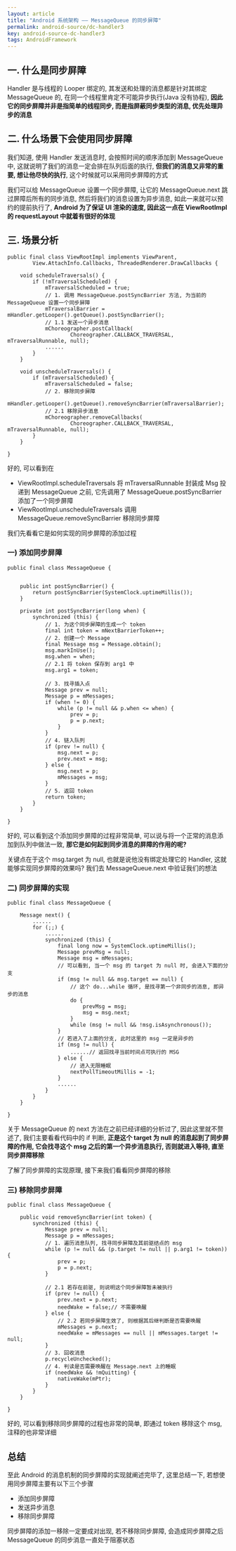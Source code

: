 ```yaml
---
layout: article
title: "Android 系统架构 —— MessageQueue 的同步屏障"
permalink: android-source/dc-handler3
key: android-source-dc-handler3
tags: AndroidFramework
---
```


<!--more-->
## 一. 什么是同步屏障
Handler 是与线程的 Looper 绑定的, 其发送和处理的消息都是针对其绑定 MessageQueue 的, 在同一个线程里肯定不可能异步执行(Java 没有协程), **因此它的同步屏障并非是指简单的线程同步, 而是指屏蔽同步类型的消息, 优先处理异步的消息**

## 二. 什么场景下会使用同步屏障
我们知道, 使用 Handler 发送消息时, 会按照时间的顺序添加到 MessageQueue 中, 这就说明了我们的消息一定会排在队列后面的执行, **但我们的消息又非常的重要, 想让他尽快的执行**, 这个时候就可以采用同步屏障的方式

我们可以给 MessageQueue 设置一个同步屏障, 让它的 MessageQueue.next 跳过屏障后所有的同步消息, 然后将我们的消息设置为异步消息, 如此一来就可以预约的提前执行了, **Android 为了保证 UI 渲染的速度, 因此这一点在 ViewRootImpl 的 requestLayout 中就着有很好的体现**

<!--more-->

## 三. 场景分析
```
public final class ViewRootImpl implements ViewParent,
        View.AttachInfo.Callbacks, ThreadedRenderer.DrawCallbacks {
    
    void scheduleTraversals() {
        if (!mTraversalScheduled) {
            mTraversalScheduled = true;
            // 1. 调用 MessageQueue.postSyncBarrier 方法, 为当前的 MessageQueue 设置一个同步屏障
            mTraversalBarrier = mHandler.getLooper().getQueue().postSyncBarrier();
            // 1.1 发送一个异步消息
            mChoreographer.postCallback(
                    Choreographer.CALLBACK_TRAVERSAL, mTraversalRunnable, null);
            ......
        }
    }

    void unscheduleTraversals() {
        if (mTraversalScheduled) {
            mTraversalScheduled = false;
            // 2. 移除同步屏障
            mHandler.getLooper().getQueue().removeSyncBarrier(mTraversalBarrier);
            // 2.1 移除异步消息
            mChoreographer.removeCallbacks(
                    Choreographer.CALLBACK_TRAVERSAL, mTraversalRunnable, null);
        }
    }
                
}
```
好的, 可以看到在 
- ViewRootImpl.scheduleTraversals 将 mTraversalRunnable 封装成 Msg 投递到 MessageQueue 之前, 它先调用了 MessageQueue.postSyncBarrier 添加了一个同步屏障
- ViewRootImpl.unscheduleTraversals 调用 MessageQueue.removeSyncBarrier 移除同步屏障

我们先看看它是如何实现的同步屏障的添加过程

### 一) 添加同步屏障
```
public final class MessageQueue {
    
    
    public int postSyncBarrier() {
        return postSyncBarrier(SystemClock.uptimeMillis());
    }

    private int postSyncBarrier(long when) {
        synchronized (this) {
            // 1. 为这个同步屏障的生成一个 token
            final int token = mNextBarrierToken++;
            // 2. 创建一个 Message
            final Message msg = Message.obtain();
            msg.markInUse();
            msg.when = when;
            // 2.1 将 token 保存到 arg1 中
            msg.arg1 = token;
            
            // 3. 找寻插入点
            Message prev = null;
            Message p = mMessages;
            if (when != 0) {
                while (p != null && p.when <= when) {
                    prev = p;
                    p = p.next;
                }
            }
            // 4. 链入队列
            if (prev != null) { 
                msg.next = p;
                prev.next = msg;
            } else {
                msg.next = p;
                mMessages = msg;
            }
            // 5. 返回 token
            return token;
        }
    }
    
}
```
好的, 可以看到这个添加同步屏障的过程非常简单, 可以说与将一个正常的消息添加到队列中做法一致, **那它是如何起到同步消息的屏障的作用的呢?**

关键点在于这个 msg.target 为 null, 也就是说他没有绑定处理它的 Handler, 这就能够实现同步屏障的效果吗? 我们去  MessageQueue.next 中验证我们的想法

### 二) 同步屏障的实现
```
public final class MessageQueue {
    
    Message next() {
        ......
        for (;;) {
            ......
            synchronized (this) {
                final long now = SystemClock.uptimeMillis();
                Message prevMsg = null;
                Message msg = mMessages;
                // 可以看到, 当一个 msg 的 target 为 null 时, 会进入下面的分支
                if (msg != null && msg.target == null) {
                    // 这个 do...while 循环, 是找寻第一个非同步的消息, 即异步的消息
                    do {
                        prevMsg = msg;
                        msg = msg.next;
                    }
                    while (msg != null && !msg.isAsynchronous());
                }
                // 若进入了上面的分支, 此时这里的 msg 一定是异步的
                if (msg != null) {
                    ......// 返回找寻当前时间点可执行的 MSG
                } else {
                    // 进入无限睡眠
                    nextPollTimeoutMillis = -1;
                }
                ......
            }
        }
    }
    
}
```
关于 MessageQueue 的 next 方法在之前已经详细的分析过了, 因此这里就不赘述了, 我们主要看看代码中的 if 判断, **正是这个 target 为 null 的消息起到了同步屏障的作用, 它会找寻这个 msg 之后的第一个异步消息执行, 否则就进入等待, 直至同步屏障移除**

了解了同步屏障的实现原理, 接下来我们看看同步屏障的移除

### 三) 移除同步屏障
```
public final class MessageQueue {
    
    public void removeSyncBarrier(int token) {
        synchronized (this) {
            Message prev = null;
            Message p = mMessages;
            // 1. 遍历消息队列, 找寻同步屏障及其前驱结点的 msg
            while (p != null && (p.target != null || p.arg1 != token)) {
                prev = p;
                p = p.next;
            }
           
            // 2.1 若存在前驱, 则说明这个同步屏障暂未被执行
            if (prev != null) {
                prev.next = p.next;
                needWake = false;// 不需要唤醒
            } else {
                // 2.2 若同步屏障生效了, 则根据其后继判断是否需要唤醒
                mMessages = p.next;
                needWake = mMessages == null || mMessages.target != null;
            }
            // 3. 回收消息
            p.recycleUnchecked();
            // 4. 判读是否需要唤醒在 Message.next 上的睡眠
            if (needWake && !mQuitting) {
                nativeWake(mPtr);
            }
        }
    }
    
}
```
好的, 可以看到移除同步屏障的过程也非常的简单, 即通过 token 移除这个 msg, 注释的也非常详细

## 总结
至此 Android 的消息机制的同步屏障的实现就阐述完毕了, 这里总结一下, 若想使用同步屏障主要有以下三个步骤
- 添加同步屏障
- 发送异步消息
- 移除同步屏障

同步屏障的添加一移除一定要成对出现, 若不移除同步屏障, 会造成同步屏障之后 MessageQueue 的同步消息一直处于阻塞状态
